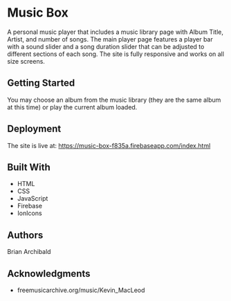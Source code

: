 # Music Box

A personal music player that includes a music library page with Album Title, Artist, and number of songs.  The main player page features a player bar with a sound slider and a song duration slider that can be adjusted to different sections of each song.  The site is fully responsive and works on all size screens.

## Getting Started

You may choose an album from the music library (they are the same album at this time) or play the current album loaded.


## Deployment

The site is live at: https://music-box-f835a.firebaseapp.com/index.html

## Built With

* HTML
* CSS
* JavaScript
* Firebase
* IonIcons

## Authors

Brian Archibald

## Acknowledgments

* freemusicarchive.org/music/Kevin_MacLeod

